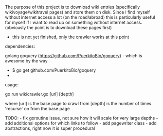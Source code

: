 The purpose of this project is to download wiki entries (specifically wikivoyage/wikitravel pages) and store them on disk. Since I find myself without internet access a lot (on the road/abroad) this is particularly useful for myself if I want to read up on something without internet access. (obviously the point is to download these pages first)

- this is not yet finished, only the crawler works at this point

dependencies:

golang
goquery (https://github.com/PuerkitoBio/goquery) - which is awesome by the way
 - $ go get github.com/PuerkitoBio/goquery
 - 

usage:

go run wikicrawler.go [url] [depth]

where [url] is the base page to crawl from
      [depth] is the number of times 'recurse' on from the base page

TODO: - fix goroutine issue, not sure how it will scale for very large depths
      - add additional options for which links to follow
      - add pagewriter class
      - add abstractions, right now it is super procedural
